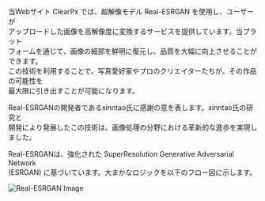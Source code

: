 
当Webサイト ClearPx では、超解像モデル Real-ESRGAN を使用し、ユーザーが<br>
アップロードした画像を高解像度に変換するサービスを提供しています。当プラット<br>
フォームを通じて、画像の細部を鮮明に復元し、品質を大幅に向上させることができます。<br>
この技術を利用することで、写真愛好家やプロのクリエイターたちが、その作品の可能性を<br>
最大限に引き出すことが可能になります。

Real-ESRGANの開発者であるxinntao氏に感謝の意を表します。xinntao氏の研究と<br>
開発により発展したこの技術は、画像処理の分野における革新的な進歩を実現しました。

Real-ESRGANは、強化された SuperResolution Generative Adversarial Network<br>
(ESRGAN) に基づいています。大まかなロジックを以下のフロー図に示します。

![Real-ESRGAN Image](https://github.com/kzksn8/improcessing/tree/main/imageapp/static/image/real-esrgan.png?raw=true)